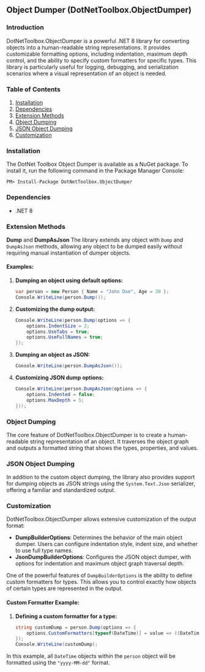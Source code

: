 ## Object Dumper (DotNetToolbox.ObjectDumper)

### Introduction
DotNetToolbox.ObjectDumper is a powerful .NET 8 library for converting objects into a human-readable string representations. It provides customizable formatting options, including indentation, maximum depth control, and the ability to specify custom formatters for specific types.
This library is particularly useful for logging, debugging, and serialization scenarios where a visual representation of an object is needed.

### Table of Contents
1. [Installation](#installation)
2. [Dependencies](#dependencies)
3. [Extension Methods](#extension-methods)
4. [Object Dumping](#object-dumping)
5. [JSON Object Dumping](#json-object-dumping)
6. [Customization](#customization)

### Installation
The DotNet Toolbox Object Dumper is available as a NuGet package. To install it, run the following command in the Package Manager Console:

```shell
PM> Install-Package DotNetToolbox.ObjectDumper
```

### Dependencies
- .NET 8

### Extension Methods
**Dump** and **DumpAsJson** The library extends any object with `Dump` and `DumpAsJson` methods, allowing any object to be dumped easily without requiring manual instantiation of dumper objects.

#### Examples:
1. **Dumping an object using default options:**
    ```csharp
    var person = new Person { Name = "John Doe", Age = 30 };
    Console.WriteLine(person.Dump());
    ```

2. **Customizing the dump output:**
    ```csharp
    Console.WriteLine(person.Dump(options => {
        options.IndentSize = 2;
        options.UseTabs = true;
        options.UseFullNames = true;
    });
    ```

3. **Dumping an object as JSON:**
    ```csharp
    Console.WriteLine(person.DumpAsJson());
    ```

4. **Customizing JSON dump options:**
    ```csharp
    Console.WriteLine(person.DumpAsJson(options => {
        options.Indented = false;
        options.MaxDepth = 5;
    }));
    ```

### Object Dumping
The core feature of DotNetToolbox.ObjectDumper is to create a human-readable string representation of an object. It traverses the object graph and outputs a formatted string that shows the types, properties, and values.

### JSON Object Dumping
In addition to the custom object dumping, the library also provides support for dumping objects as JSON strings using the `System.Text.Json` serializer, offering a familiar and standardized output.

### Customization
DotNetToolbox.ObjectDumper allows extensive customization of the output format:

- **DumpBuilderOptions**: Determines the behavior of the main object dumper. Users can configure indentation style, indent size, and whether to use full type names.
- **JsonDumpBuilderOptions**: Configures the JSON object dumper, with options for indentation and maximum object graph traversal depth.

One of the powerful features of `DumpBuilderOptions` is the ability to define custom formatters for types. This allows you to control exactly how objects of certain types are represented in the output.

#### Custom Formatter Example:
1. **Defining a custom formatter for a type:**
    ```csharp
    string customDump = person.Dump(options => {
        options.CustomFormatters[typeof(DateTime)] = value => ((DateTime)value).ToString("yyyy-MM-dd");
    });
    Console.WriteLine(customDump);
    ```

In this example, all `DateTime` objects within the `person` object will be formatted using the `"yyyy-MM-dd"` format.

